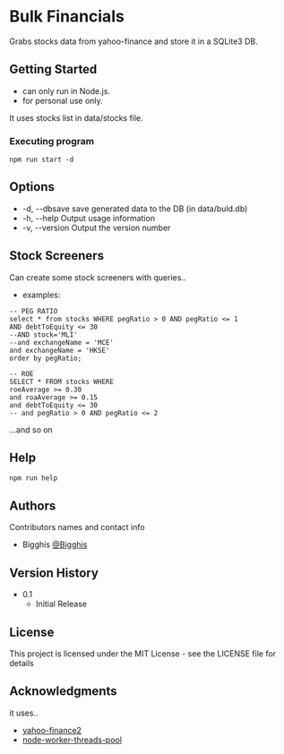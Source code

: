 # Bulk Financials

Grabs stocks data from yahoo-finance and store it in a SQLite3 DB.

## Getting Started

* can only run in Node.js.
* for personal use only.

It uses stocks list in data/stocks file.

### Executing program

```
npm run start -d
```

## Options 
* -d, --dbsave   save generated data to the DB (in data/buld.db)
* -h, --help     Output usage information
* -v, --version  Output the version number


## Stock Screeners

Can create some stock screeners with queries..

* examples: 
```
-- PEG RATIO
select * from stocks WHERE pegRatio > 0 AND pegRatio <= 1
AND debtToEquity <= 30
--AND stock='MLI'
--and exchangeName = 'MCE'
and exchangeName = 'HKSE'
order by pegRatio;

-- ROE
SELECT * FROM stocks WHERE
roeAverage >= 0.30
and roaAverage >= 0.15
and debtToEquity <= 30
-- and pegRatio > 0 AND pegRatio <= 2

```
...and so on


## Help

```
npm run help
```

## Authors

Contributors names and contact info

* Bigghis 
[@Bigghis](https://github.com/Bigghis)

## Version History

* 0.1
    * Initial Release

## License

This project is licensed under the MIT License - see the LICENSE file for details

## Acknowledgments

it uses..
* [yahoo-finance2](https://github.com/gadicc/node-yahoo-finance2)
* [node-worker-threads-pool](https://github.com/SUCHMOKUO/node-worker-threads-pool)

